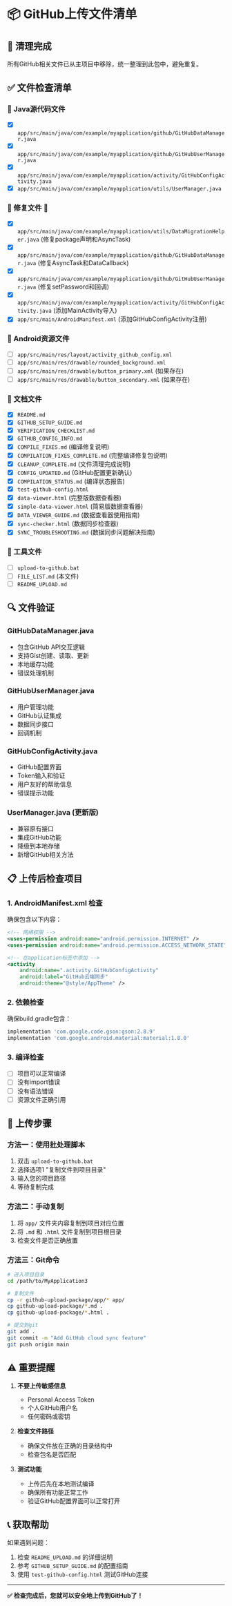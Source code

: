 # 📦 GitHub上传文件清单

## 🧹 清理完成
所有GitHub相关文件已从主项目中移除，统一整理到此包中，避免重复。

## ✅ 文件检查清单

### 📁 Java源代码文件
- [x] `app/src/main/java/com/example/myapplication/github/GitHubDataManager.java`
- [x] `app/src/main/java/com/example/myapplication/github/GitHubUserManager.java`
- [x] `app/src/main/java/com/example/myapplication/activity/GitHubConfigActivity.java`
- [x] `app/src/main/java/com/example/myapplication/utils/UserManager.java`

### 📁 修复文件 🔧
- [x] `app/src/main/java/com/example/myapplication/utils/DataMigrationHelper.java` (修复package声明和AsyncTask)
- [x] `app/src/main/java/com/example/myapplication/github/GitHubDataManager.java` (修复AsyncTask和DataCallback)
- [x] `app/src/main/java/com/example/myapplication/github/GitHubUserManager.java` (修复setPassword和回调)
- [x] `app/src/main/java/com/example/myapplication/activity/GitHubConfigActivity.java` (添加MainActivity导入)
- [x] `app/src/main/AndroidManifest.xml` (添加GitHubConfigActivity注册)

### 📁 Android资源文件
- [ ] `app/src/main/res/layout/activity_github_config.xml`
- [ ] `app/src/main/res/drawable/rounded_background.xml`
- [ ] `app/src/main/res/drawable/button_primary.xml` (如果存在)
- [ ] `app/src/main/res/drawable/button_secondary.xml` (如果存在)

### 📁 文档文件
- [x] `README.md`
- [x] `GITHUB_SETUP_GUIDE.md`
- [x] `VERIFICATION_CHECKLIST.md`
- [x] `GITHUB_CONFIG_INFO.md`
- [x] `COMPILE_FIXES.md` (编译修复说明)
- [x] `COMPILATION_FIXES_COMPLETE.md` (完整编译修复包说明)
- [x] `CLEANUP_COMPLETE.md` (文件清理完成说明)
- [x] `CONFIG_UPDATED.md` (GitHub配置更新确认)
- [x] `COMPILATION_STATUS.md` (编译状态报告)
- [x] `test-github-config.html`
- [x] `data-viewer.html` (完整版数据查看器)
- [x] `simple-data-viewer.html` (简易版数据查看器)
- [x] `DATA_VIEWER_GUIDE.md` (数据查看器使用指南)
- [x] `sync-checker.html` (数据同步检查器)
- [x] `SYNC_TROUBLESHOOTING.md` (数据同步问题解决指南)

### 📁 工具文件
- [ ] `upload-to-github.bat`
- [ ] `FILE_LIST.md` (本文件)
- [ ] `README_UPLOAD.md`

## 🔍 文件验证

### GitHubDataManager.java
- 包含GitHub API交互逻辑
- 支持Gist创建、读取、更新
- 本地缓存功能
- 错误处理机制

### GitHubUserManager.java
- 用户管理功能
- GitHub认证集成
- 数据同步接口
- 回调机制

### GitHubConfigActivity.java
- GitHub配置界面
- Token输入和验证
- 用户友好的帮助信息
- 错误提示功能

### UserManager.java (更新版)
- 兼容原有接口
- 集成GitHub功能
- 降级到本地存储
- 新增GitHub相关方法

## 📋 上传后检查项目

### 1. AndroidManifest.xml 检查
确保包含以下内容：

```xml
<!-- 网络权限 -->
<uses-permission android:name="android.permission.INTERNET" />
<uses-permission android:name="android.permission.ACCESS_NETWORK_STATE" />

<!-- 在application标签中添加 -->
<activity
    android:name=".activity.GitHubConfigActivity"
    android:label="GitHub云端同步"
    android:theme="@style/AppTheme" />
```

### 2. 依赖检查
确保build.gradle包含：

```gradle
implementation 'com.google.code.gson:gson:2.8.9'
implementation 'com.google.android.material:material:1.8.0'
```

### 3. 编译检查
- [ ] 项目可以正常编译
- [ ] 没有import错误
- [ ] 没有语法错误
- [ ] 资源文件正确引用

## 🚀 上传步骤

### 方法一：使用批处理脚本
1. 双击 `upload-to-github.bat`
2. 选择选项1 "复制文件到项目目录"
3. 输入您的项目路径
4. 等待复制完成

### 方法二：手动复制
1. 将 `app/` 文件夹内容复制到项目对应位置
2. 将 `.md` 和 `.html` 文件复制到项目根目录
3. 检查文件是否正确放置

### 方法三：Git命令
```bash
# 进入项目目录
cd /path/to/MyApplication3

# 复制文件
cp -r github-upload-package/app/* app/
cp github-upload-package/*.md .
cp github-upload-package/*.html .

# 提交到git
git add .
git commit -m "Add GitHub cloud sync feature"
git push origin main
```

## ⚠️ 重要提醒

1. **不要上传敏感信息**
   - Personal Access Token
   - 个人GitHub用户名
   - 任何密码或密钥

2. **检查文件路径**
   - 确保文件放在正确的目录结构中
   - 检查包名是否匹配

3. **测试功能**
   - 上传后先在本地测试编译
   - 确保所有功能正常工作
   - 验证GitHub配置界面可以正常打开

## 📞 获取帮助

如果遇到问题：
1. 检查 `README_UPLOAD.md` 的详细说明
2. 参考 `GITHUB_SETUP_GUIDE.md` 的配置指南
3. 使用 `test-github-config.html` 测试GitHub连接

---

**✅ 检查完成后，您就可以安全地上传到GitHub了！**
